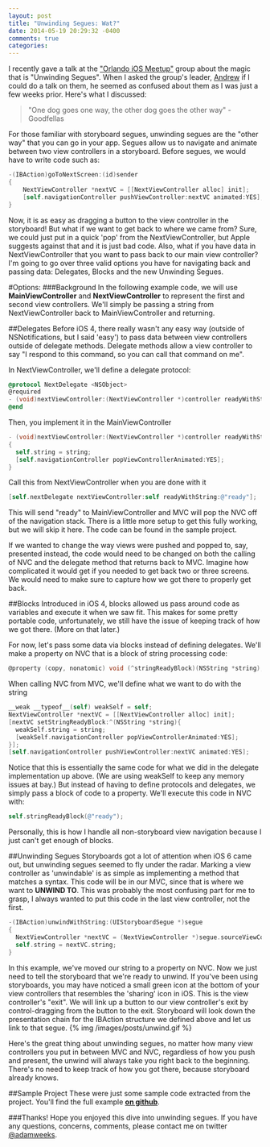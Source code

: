 ```yaml
---
layout: post
title: "Unwinding Segues: Wat?"
date: 2014-05-19 20:29:32 -0400
comments: true
categories:
---
```


[1]: http://www.meetup.com/Orlando-iOS-Developer-Group/events/175805382/
[2]: http://twitter.com/codefortravel
[3]: http://github.com/adamweeks
[4]: http://twitter.com/adamweeks

I recently gave a talk at the ["Orlando iOS Meetup"][1] group about the
magic that is "Unwinding Segues". When I asked the group's leader, [Andrew][2]
if I could do a talk on them, he seemed as confused about them as I was
just a few weeks prior. Here's what I discussed:

>"One dog goes one way, the other dog goes the other way"
>-Goodfellas

For those familiar with storyboard segues, unwinding segues are the "other way"
that you can go in your app. Segues allow us to navigate and animate between
two view controllers in a storyboard. Before segues, we would have to write
code such as:
``` objective-c
-(IBAction)goToNextScreen:(id)sender
{
    NextViewController *nextVC = [[NextViewController alloc] init];
    [self.navigationController pushViewController:nextVC animated:YES];
}
```
Now, it is as easy as dragging a button to the view controller in the storyboard!
But what if we want to get back to where we came from? Sure, we could just put in
a quick 'pop' from the NextViewController, but Apple suggests against that
and it is just bad code. Also, what if you have data in NextViewController
that you want to pass back to our main view controller? I'm going to go over
three valid options you have for navigating back and passing data: Delegates,
Blocks and the new Unwinding Segues.

#Options:
###Background
In the following example code, we will use **MainViewController** and **NextViewController** to
represent the first and second view controllers. We'll
simply be passing a string from NextViewController back to MainViewController
and returning.

##Delegates
Before iOS 4, there really wasn't any easy way (outside of NSNotifications,
  but I said 'easy') to pass data between view controllers outside of delegate
  methods. Delegate methods allow a view controller to say "I respond to this
  command, so you can call that command on me".

  In NextViewController, we'll define a delegate protocol:
```objective-c
@protocol NextDelegate <NSObject>
@required
- (void)nextViewController:(NextViewController *)controller readyWithString:(NSString *)string;
@end
```
Then, you implement it in the MainViewController
```objective-c
- (void)nextViewController:(NextViewController *)controller readyWithString:(NSString *)string
{
  self.string = string;
  [self.navigationController popViewControllerAnimated:YES];
}
```
Call this from NextViewController when you are done with it
```objective-c
[self.nextDelegate nextViewController:self readyWithString:@"ready"];
```
This will send "ready" to MainViewController and MVC will pop the NVC off of
the navigation stack. There is a little more setup to get this fully working,
but we will skip it here. The code can be found in the sample project.

If we wanted to change the way views were pushed and popped to, say, presented
instead, the code would need to be changed on both the calling of NVC and the
delegate method that returns back to MVC. Imagine how complicated it would get
if you needed to get back two or three screens. We would need to make sure to
capture how we got there to properly get back.

##Blocks
Introduced in iOS 4, blocks allowed us pass around code as variables and
execute it when we saw fit. This makes for some pretty portable code,
unfortunately, we still have the issue of keeping track of how we got there.
(More on that later.)

For now, let's pass some data via blocks instead of defining delegates. We'll
make a property on NVC that is a block of string processing code:
```objective-c
@property (copy, nonatomic) void (^stringReadyBlock)(NSString *string);
```

When calling NVC from MVC, we'll define what we want to do with the string
```objective-c
__weak __typeof__(self) weakSelf = self;
NextViewController *nextVC = [[NextViewController alloc] init];
[nextVC setStringReadyBlock:^(NSString *string){
  weakSelf.string = string;
  [weakSelf.navigationController popViewControllerAnimated:YES];
}];
[self.navigationController pushViewController:nextVC animated:YES];
```
Notice that this is essentially the same code for what we did in the delegate
implementation up above. (We are using weakSelf to keep any memory issues at bay.)
But instead of having to define protocols and delegates,
we simply pass a block of code to a property. We'll execute this code in NVC with:
```objective-c
self.stringReadyBlock(@"ready");
```
Personally, this is how I handle all non-storyboard view navigation because
I just can't get enough of blocks.

##Unwinding Segues
Storyboards got a lot of attention when iOS 6 came out, but unwinding segues
seemed to fly under the radar. Marking a view controller as 'unwindable' is as
simple as implementing a method that matches a syntax. This code will be
in our MVC, since that is where we want to **UNWIND TO**. This was probably
the most confusing part for me to grasp, I always wanted to put this code in
the last view controller, not the first.
```objective-c
-(IBAction)unwindWithString:(UIStoryboardSegue *)segue
{
  NextViewController *nextVC = (NextViewController *)segue.sourceViewController;
  self.string = nextVC.string;
}
```
In this example, we've moved our string to a property on NVC. Now we just need
to tell the storyboard that we're ready to unwind. If you've been using
storyboards, you may have noticed a small green icon at the bottom of your
view controllers that resembles the 'sharing' icon in iOS. This is the view
controller's "exit". We will link up a button to our view controller's exit
by control-dragging from the button to the exit. Storyboard will look down the
presentation chain for the IBAction structure we defined above and let us
link to that segue.
{% img /images/posts/unwind.gif %}

Here's the great thing about unwinding segues, no matter how many view controllers
you put in between MVC and NVC, regardless of how you push and present, the
unwind will always take you right back to the beginning. There's no need to
keep track of how you got there, because storyboard already knows.

##Sample Project
These were just some sample code extracted from the project. You'll find the
full example [**on github**][3].

###Thanks!
Hope you enjoyed this dive into unwinding segues. If you have any questions,
concerns, comments, please contact me on twitter [@adamweeks][4].
